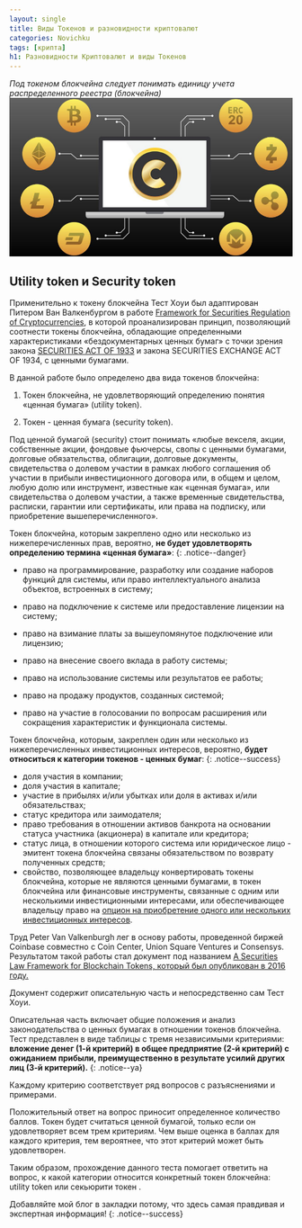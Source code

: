 ```yaml
---
layout: single
title: Виды Токенов и разновидности криптовалют
categories: Novichku
tags: [крипта]
h1: Разновидности Криптовалют и виды Токенов
---
```

*Под токеном блокчейна следует понимать единицу учета распределенного реестра (блокчейна)*
![token](/assets/images/novichku/token2.png)

## Utility token и Security token

Применительно к токену блокчейна Тест Хоуи был адаптирован Питером Ван Валкенбургом в работе [Framework for Securities Regulation of Cryptocurrencies](https://coincenter.org/entry/framework-for-securities-regulation-of-cryptocurrencies), в которой проанализирован принцип, позволяющий соотнести токены блокчейна, обладающие определенными характеристиками «бездокументарных ценных бумаг» с точки зрения закона [SECURITIES ACT OF 1933](https://www.sec.gov/answers/about-lawsshtml.html#secact1933) и закона SECURITIES EXCHANGE ACT OF 1934, с ценными бумагами.

В данной работе было определено два вида токенов блокчейна:
1.	Токен блокчейна, не удовлетворяющий определению понятия «ценная бумага» (utility token).

2.	Токен - ценная бумага (security token).

Под ценной бумагой (security) стоит понимать «любые векселя, акции, собственные акции, фондовые фьючерсы, свопы с ценными бумагами, долговые обязательства, облигации, долговые документы, свидетельства о долевом участии в рамках любого соглашения об участии в прибыли инвестиционного договора или, в общем и целом, любую долю или инструмент, известные как «ценная бумага», или свидетельства о долевом участии, а также временные свидетельства, расписки, гарантии или сертификаты, или права на подписку, или приобретение вышеперечисленного».

Токен блокчейна, которым закреплено одно или несколько из нижеперечисленных прав, вероятно, **не будет удовлетворять определению термина «ценная бумага»**:
{: .notice--danger}
 * право на программирование, разработку или создание наборов функций для системы, или право интеллектуального анализа объектов, встроенных в систему;
 
 * право на подключение к системе или предоставление лицензии на систему;
 
 * право на взимание платы за вышеупомянутое подключение или лицензию;
 
 * право на внесение своего вклада в работу системы;
 
 * право на использование системы или результатов ее работы;
 
 * право на продажу продуктов, созданных системой;
 
 * право на участие в голосовании по вопросам расширения или сокращения характеристик и функционала системы.
 
Токен блокчейна, которым, закреплен один или несколько из нижеперечисленных инвестиционных интересов, вероятно, **будет относиться к категории токенов - ценных бумаг**:
{: .notice--success}
 * доля участия в компании;
 * доля участия в капитале;
 * участие в прибылях и/или убытках или доля в активах и/или обязательствах;
 * статус кредитора или заимодателя;
 * право требования в отношении активов банкрота на основании статуса участника (акционера) в капитале или кредитора;
 * статус лица, в отношении которого система или юридическое лицо - эмитент токена блокчейна связаны обязательством по возврату полученных средств;
 * свойство, позволяющее владельцу конвертировать токены блокчейна, которые не являются ценными бумагами, в токен блокчейна или финансовые инструменты, связанные с одним или несколькими инвестиционными интересами, или обеспечивающее владельцу право на [опцион на приобретение одного или нескольких инвестиционных интересов](https://zakon.ru/blog/2017/07/16/ico_vs_ipo_____blokchejn_tokeny_smart_kontrakty_kriptovalyuty).
 
Труд Peter Van Valkenburgh лег в основу работы, проведенной биржей Coinbase совместно с Coin Center, Union Square Ventures и Consensys. Результатом такой работы стал документ под названием [A Securities Law Framework for Blockchain Tokens, который был опубликован в 2016 году.](https://www.coinbase.com/legal/securities-law-framework.pdf) 

Документ содержит описательную часть и непосредственно сам Тест Хоуи. 

Описательная часть включает общие положения и анализ законодательства о ценных бумагах в отношении токенов блокчейна. Тест представлен в виде таблицы с тремя независимыми критериями: **вложение денег (1-й критерий) в общее предприятие (2-й критерий) с ожиданием прибыли, преимущественно в результате усилий других лиц (3-й критерий).**
{: .notice--ya}

Каждому критерию соответствует ряд вопросов с разъяснениями и примерами.

 Положительный ответ на вопрос приносит определенное количество баллов. Токен будет считаться ценной бумагой, только если он удовлетворяет всем трем критериям. Чем выше оценка в баллах для каждого критерия, тем вероятнее, что этот критерий может быть удовлетворен.
 
Таким образом, прохождение данного теста помогает ответить на вопрос, к какой категории относится конкретный токен блокчейна: utility token или секьюрити токен
.

Добавляйте мой блог в закладки потому, что здесь самая правдивая и экспертная информация!
{: .notice--success}